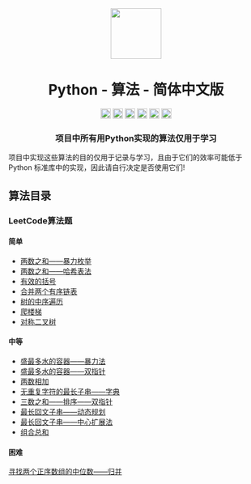 <div align="center">
<!-- Title: -->
  <a href="https://github.com/TheAlgorithm-SimpleChinese/">
    <img src="https://my-git-hub-1302050737.cos.ap-beijing.myqcloud.com/Profile/plane-1828996.svg" height="100">
  </a>
    <h1><a">Python - 算法</a> - 简体中文版</h1>
<!-- Labels: -->
  <!-- First row: -->
  <a>
    <img src="https://img.shields.io/github/license/hopetree/izone" height="20" alt="Github Ready-to-Code">
  </a>
  <a>
    <img src="https://img.shields.io/pypi/pyversions/Django" height="20" alt="Contributions Welcome">
  </a>
  <a>
    <img src="https://my-git-hub-1302050737.cos.ap-beijing.myqcloud.com/Profile/donate.svg" height="20" alt="Donate">
  </a>
  <img src="https://img.shields.io/github/repo-size/TheAlgorithms/Python.svg?label=Repo%20size&style=flat-square" height="20">
  <a>
    <img src="https://img.shields.io/github/workflow/status/hopetree/izone/Docker%20Image%20CI?logo=github" height="20" alt="Discord chat">
  </a>
  <a>
    <img src="https://img.shields.io/badge/Chat-Gitter-ff69b4.svg?label=Chat&logo=gitter&style=flat-square" height="20" alt="Gitter chat">
  </a>
  <!-- Second row: -->
  <br>
<!-- Short description: -->
  <h3>项目中所有用Python实现的算法仅用于学习</h3>
</div>

项目中实现这些算法的目的仅用于记录与学习，且由于它们的效率可能低于 Python 标准库中的实现，因此请自行决定是否使用它们!

## 算法目录

### LeetCode算法题

#### 简单

* [两数之和——暴力枚举](https://github.com/TheAlgorithm-SimpleChinese/Python/blob/main/LeetCode算法题/简单/两数之和_暴力枚举.py)
* [两数之和——哈希表法](https://github.com/TheAlgorithm-SimpleChinese/Python/blob/main/LeetCode算法题/简单/两数之和_哈希表法.py)
* [有效的括号](https://github.com/TheAlgorithm-SimpleChinese/Python/blob/main/LeetCode算法题/简单/有效的括号.py)
* [合并两个有序链表](https://github.com/TheAlgorithm-SimpleChinese/Python/blob/main/LeetCode算法题/简单/合并两个有序链表.py)
* [树的中序遍历](https://github.com/TheAlgorithm-SimpleChinese/Python/blob/main/LeetCode算法题/简单/树的中序遍历.py)
* [爬楼梯](https://github.com/TheAlgorithm-SimpleChinese/Python/blob/main/LeetCode算法题/简单/爬楼梯.py)
* [对称二叉树](https://github.com/TheAlgorithm-SimpleChinese/Python/blob/main/LeetCode算法题/简单/对称二叉树.py)

#### 中等

* [盛最多水的容器——暴力法](https://github.com/TheAlgorithm-SimpleChinese/Python/blob/main/LeetCode算法题/中等/盛最多水的容器_暴力法.py)
* [盛最多水的容器——双指针](https://github.com/TheAlgorithm-SimpleChinese/Python/blob/main/LeetCode算法题/中等/盛最多水的容器_双指针.py)
* [两数相加](https://github.com/TheAlgorithm-SimpleChinese/Python/blob/main/LeetCode算法题/中等/两数相加.py)
* [无重复字符的最长子串——字典](https://github.com/TheAlgorithm-SimpleChinese/Python/blob/main/LeetCode算法题/中等/无重复字符的最长子串_字典.py)
* [三数之和——排序——双指针](https://github.com/TheAlgorithm-SimpleChinese/Python/blob/main/LeetCode算法题/中等/三数之和_排序_双指针.py)
* [最长回文子串——动态规划](https://github.com/TheAlgorithm-SimpleChinese/Python/blob/main/LeetCode算法题/中等/最长回文子串_动态规划.py)
* [最长回文子串——中心扩展法](https://github.com/TheAlgorithm-SimpleChinese/Python/blob/main/LeetCode算法题/中等/最长回文子串_中心扩展法.py)
* [组合总和](https://github.com/TheAlgorithm-SimpleChinese/Python/blob/main/LeetCode算法题/中等/组合总和.py)

#### 困难

[寻找两个正序数组的中位数——归并](https://github.com/TheAlgorithm-SimpleChinese/Python/blob/main/LeetCode算法题/困难/寻找两个正序数组的中位数_归并.py)







